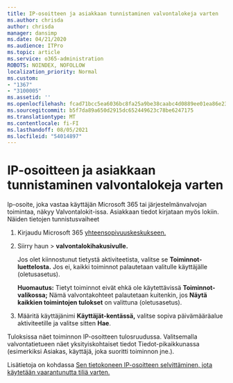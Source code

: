 ```yaml
---
title: IP-osoitteen ja asiakkaan tunnistaminen valvontalokeja varten
ms.author: chrisda
author: chrisda
manager: dansimp
ms.date: 04/21/2020
ms.audience: ITPro
ms.topic: article
ms.service: o365-administration
ROBOTS: NOINDEX, NOFOLLOW
localization_priority: Normal
ms.custom:
- "1367"
- "3100005"
ms.assetid: ''
ms.openlocfilehash: fcad71bcc5ea6036bc8fa25a9be38caabc4d0889ee01ea86e23065333d5fce0a
ms.sourcegitcommit: b5f7da89a650d2915dc652449623c78be6247175
ms.translationtype: MT
ms.contentlocale: fi-FI
ms.lasthandoff: 08/05/2021
ms.locfileid: "54014897"
---
```

# <a name="identify-ip-address-and-client-in-audit-logs"></a>IP-osoitteen ja asiakkaan tunnistaminen valvontalokeja varten

Ip-osoite, joka vastaa käyttäjän Microsoft 365 tai järjestelmänvalvojan toimintaa, näkyy Valvontalokit-issa. Asiakkaan tiedot kirjataan myös lokiin. Näiden tietojen tunnistusvaiheet

1. Kirjaudu Microsoft 365 [yhteensopivuuskeskukseen.](https://protection.office.com/)

2. Siirry haun   >  **valvontalokihakusivulle.**

   Jos olet kiinnostunut tietystä aktiviteetista, valitse se **Toiminnot-luettelosta.** Jos ei, kaikki toiminnot palautetaan valitulle käyttäjälle (oletusasetus).

   **Huomautus:** Tietyt toiminnot eivät ehkä ole käytettävissä **Toiminnot-valikossa;** Nämä valvontakohteet palautetaan kuitenkin, jos **Näytä kaikkien toimintojen tulokset** on valittuna (oletusasetus).

3. Määritä käyttäjänimi **Käyttäjät-kentässä,** valitse sopiva päivämääräalue aktiviteetille ja valitse sitten **Hae**.

Tuloksissa näet toiminnon IP-osoitteen tulosruudussa. Valitsemalla valvontatietueen näet yksityiskohtaiset  tiedot Tiedot-pikaikkunassa (esimerkiksi Asiakas, käyttäjä, joka suoritti toiminnon jne.).

Lisätietoja on kohdassa [Sen tietokoneen IP-osoitteen selvittäminen, jota käytetään vaarantunutta tiliä varten.](/microsoft-365/compliance/auditing-troubleshooting-scenarios#find-the-ip-address-of-the-computer-used-to-access-a-compromised-account)

